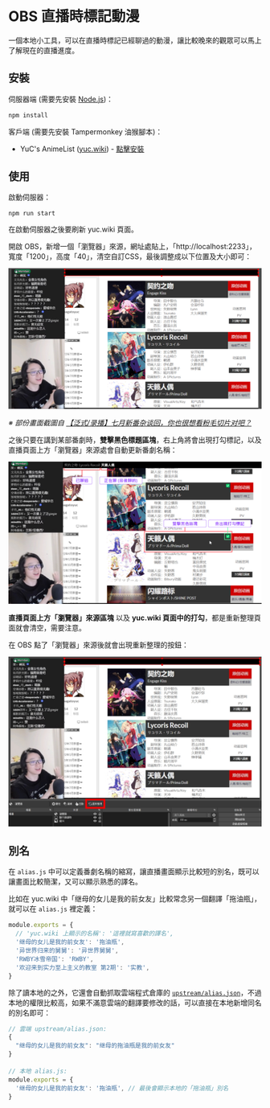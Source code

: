 # OBS 直播時標記動漫

一個本地小工具，可以在直播時標記已經聊過的動漫，讓比較晚來的觀眾可以馬上了解現在的直播進度。

## 安裝

伺服器端 (需要先安裝 [Node.js](https://nodejs.org/))：

```bash
npm install
```

客戶端 (需要先安裝 Tampermonkey 油猴腳本)：

* YuC's AnimeList ([yuc.wiki](https://yuc.wiki/)) - [點擊安裝](https://raw.githubusercontent.com/wang48372162/obs-animes-markup/main/clients/yuc_wiki.user.js)

## 使用

啟動伺服器：

```
npm run start
```

在啟動伺服器之後要刷新 yuc.wiki 頁面。

開啟 OBS，新增一個「瀏覽器」來源，網址處貼上，「http://localhost:2233」，寬度「1200」，高度「40」，清空自訂CSS，最後調整成以下位置及大小即可：

![](screens/screenshot_01.jpg)

*※ 部份畫面截圖自 [【泛式/录播】七月新番杂谈回，你也很想看粉毛切片对吧？](https://www.bilibili.com/video/BV1nZ4y1Y7VH)*

之後只要在講到某部番劇時，**雙擊黑色標題區塊**，右上角將會出現打勾標記，以及直播頁面上方「瀏覽器」來源處會自動更新番劇名稱：

![](screens/screenshot_02.jpg)

**直播頁面上方「瀏覽器」來源區塊** 以及 **yuc.wiki 頁面中的打勾**，都是重新整理頁面就會清空，需要注意。

在 OBS 點了「瀏覽器」來源後就會出現重新整理的按鈕：

![](screens/screenshot_03.jpg)

## 別名

在 `alias.js` 中可以定義番劇名稱的縮寫，讓直播畫面顯示比較短的別名，既可以讓畫面比較簡潔，又可以顯示熟悉的譯名。

比如在 yuc.wiki 中「继母的女儿是我的前女友」比較常念另一個翻譯「拖油瓶」，就可以在 `alias.js` 裡定義：

```js
module.exports = {
  // 'yuc.wiki 上顯示的名稱': '這裡就寫喜歡的譯名',
  '继母的女儿是我的前女友': '拖油瓶',
  '异世界归来的舅舅': '异世界舅舅',
  'RWBY冰雪帝国': 'RWBY',
  '欢迎来到实力至上主义的教室 第2期': '实教',
}
```

除了讀本地的之外，它還會自動抓取雲端程式倉庫的 [`upstream/alias.json`](https://github.com/wang48372162/obs-animes-markup/blob/main/upstream/alias.json)，不過本地的權限比較高，如果不滿意雲端的翻譯要修改的話，可以直接在本地新增同名的別名即可：

```js
// 雲端 upstream/alias.json:
{
  "继母的女儿是我的前女友": "继母的拖油瓶是我的前女友"
}

// 本地 alias.js:
module.exports = {
  '继母的女儿是我的前女友': '拖油瓶', // 最後會顯示本地的「拖油瓶」別名
}
```
